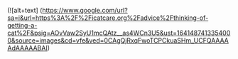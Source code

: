 (![alt+text] (https://www.google.com/url?sa=i&url=https%3A%2F%2Ficatcare.org%2Fadvice%2Fthinking-of-getting-a-cat%2F&psig=AOvVaw2SyU1mcQAtz__as4WCn3U5&ust=1641487413354000&source=images&cd=vfe&ved=0CAgQjRxqFwoTCPCkuaSHm_UCFQAAAAAdAAAAABAI)
